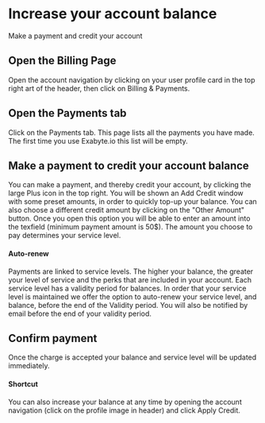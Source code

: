 <!-- DB -->
# Increase your account balance
Make a payment and credit your account

## Open the Billing Page
Open the account navigation by clicking on your user profile card in the top right art of the header, then click on Billing & Payments.

## Open the Payments tab
Click on the Payments tab. This page lists all the payments you have made. The first time you use Exabyte.io this list will be empty.

## Make a payment to credit your account balance
You can make a payment, and thereby credit your account, by clicking the large Plus icon in the top right. You will be shown an Add Credit window with some preset amounts, in order to quickly top-up your balance. You can also choose a different credit amount by clicking on the "Other Amount" button. Once you open this option you will be able to enter an amount into the texfield (minimum payment amount is 50$). The amount you choose to pay determines your service level.

#### Auto-renew
Payments are linked to service levels. The higher your balance, the greater your level of service and the perks that are included in your account. Each service level has a validity period for balances. In order that your service level is maintained we offer the option to auto-renew your service level, and balance, before the end of the Validity period. You will also be notified by email before the end of your validity period.

## Confirm payment
Once the charge is accepted your balance and service level will be updated immediately.

#### Shortcut
You can also increase your balance at any time by opening the account navigation (click on the profile image in header) and click Apply Credit.
